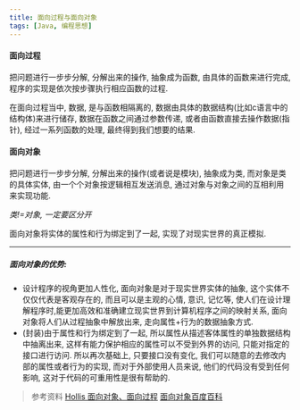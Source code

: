 ```yaml
---
title: 面向过程与面向对象
tags: [Java, 编程思想]
---
```


#### 面向过程

把问题进行一步步分解, 分解出来的操作, 抽象成为函数, 由具体的函数来进行完成, 程序的实现是依次按步骤执行相应函数的过程.

在面向过程当中, 数据, 是与函数相隔离的, 数据由具体的数据结构(比如c语言中的结构体)来进行储存, 数据在函数之间通过参数传递, 或者由函数直接去操作数据(指针), 经过一系列函数的处理, 最终得到我们想要的结果.

#### 面向对象
把问题进行一步步分解, 分解出来的操作(或者说是模块), 抽象成为类, 而对象是类的具体实体, 由一个个对象按逻辑相互发送消息, 通过对象与对象之间的互相利用来实现功能.

*类!=对象,  一定要区分开*

面向对象将实体的属性和行为绑定到了一起,  实现了对现实世界的真正模拟.

---

##### 面向对象的优势:
- 设计程序的视角更加人性化, 面向对象是对于现实世界实体的抽象, 这个实体不仅仅代表是客观存在的, 而且可以是主观的心情, 意识, 记忆等,  使人们在设计理解程序时,能更加高效和准确建立现实世界到计算机程序之间的映射关系, 面向对象将人们从过程抽象中解放出来, 走向属性+行为的数据抽象方式.
- (封装)由于属性和行为绑定到了一起, 所以属性从描述客体属性的单独数据结构中抽离出来, 这样有能力保护相应的属性可以不受到外界的访问, 只能对指定的接口进行访问. 所以再次基础上, 只要接口没有变化, 我们可以随意的去修改内部的属性或者行为的实现, 而对于外部使用人员来说, 他们的代码没有受到任何影响, 这对于代码的可重用性是很有帮助的.

>参考资料
[Hollis 面向对象、面向过程](https://github.com/hollischuang/toBeTopJavaer/blob/master/basics/java-basic/object-oriented-vs-procedure-oriented.md) 
[面向对象百度百科](https://baike.baidu.com/item/%E9%9D%A2%E5%90%91%E5%AF%B9%E8%B1%A1)

